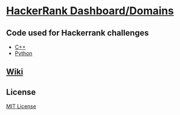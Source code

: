 # [HackerRank Dashboard/Domains](https://www.hackerrank.com/dashboard)

## Code used for Hackerrank challenges
* [C++](C++)
* [Python](Python)

## [Wiki](wiki)

## License
[MIT License](LICENSE)

